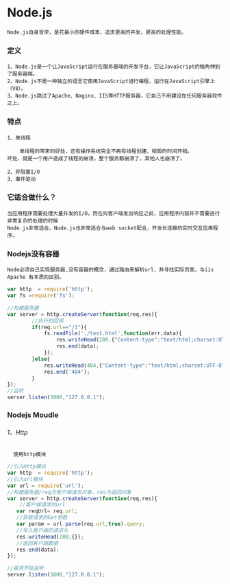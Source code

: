 #  Node.js
    Node.js自身哲学，是花最小的硬件成本，追求更高的并发，更高的处理性能。
### 定义
    
    1、Node.js是一个让JavaScript运行在服务器端的开发平台，它让JavaScript的触角伸到了服务器端。
    2、Node.js不是一种独立的语言它使用JavaScript进行编程，运行在JavaScript引擎上（V8）。
    3、Node.js跳过了Apache、Naginx、IIS等HTTP服务器，它自己不用建设在任何服务器软件之上。
    
### 特点
    1、单线程
    
        单线程的带来的好处，还有操作系统完全不再有线程创建、销毁的时间开销。
    坏处，就是一个用户造成了线程的崩溃，整个服务都崩溃了，其他人也崩溃了。
    
    2、非阻塞I/O
    3、事件驱动
    
### 它适合做什么？
    当应用程序需要处理大量并发的I/O，而在向客户端发出响应之前，应用程序内部并不需要进行非常复杂的处理的时候
    Node.js非常适合。Node.js也非常适合与web socket配合，开发长连接的实时交互应用程序。

### Nodejs没有容器
    Node必须自己实现服务器,没有容器的概念，通过路由来解析url，并寻找实际页面，与iis Apache 有本质的区别。
```.js
var http  = require('http');
var fs =require('fs');

//构建服务器
var server = http.createServer(function(req,res){
        //执行的回调
        if(req.url=="/1"){
            fs.readFile('./test.html',function(err,data){
                res.writeHead(200,{"Content-type":"text/html;charset:UTF-8"});
                res.end(data);
            });
        }else{
            res.writeHead(404,{"Content-type":"text/html;charset:UTF-8"});
            res.end('404');
        }
});
//监听
server.listen(3000,"127.0.0.1");
```
### Nodejs Moudle

###### 1、Http
       
      使用http模块 
```.js
//引入Http模块
var http  = require('http');
//引入url模块
var url = require('url');
//构建服务器/req为客户端请求对象，res为返回对象
var server = http.createServer(function(req,res){
    //客户端请求的url
   var reqUrl= req.url;
   //获取请求的Get参数
   var param = url.parse(req.url,true).query;
   //写入客户端的请求头
   res.writeHead(200,{});
   //返回客户端数据
   res.end(data);
});

//服务开始监听
server.listen(3000,"127.0.0.1");
```


